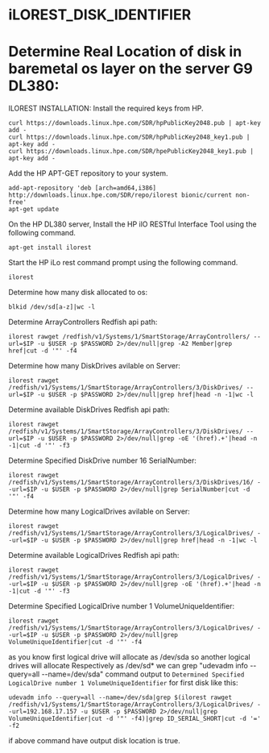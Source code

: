 # iLOREST_DISK_IDENTIFIER
# Determine Real Location of disk in baremetal os layer on the server G9 DL380:

ILOREST INSTALLATION:
Install the required keys from HP.
```
curl https://downloads.linux.hpe.com/SDR/hpPublicKey2048.pub | apt-key add -
curl https://downloads.linux.hpe.com/SDR/hpPublicKey2048_key1.pub | apt-key add -
curl https://downloads.linux.hpe.com/SDR/hpePublicKey2048_key1.pub | apt-key add -
```
Add the HP APT-GET repository to your system.
```
add-apt-repository 'deb [arch=amd64,i386] http://downloads.linux.hpe.com/SDR/repo/ilorest bionic/current non-free'
apt-get update
```
On the HP DL380 server, Install the HP ilO RESTful Interface Tool using the following command.
```
apt-get install ilorest
```
Start the HP iLo rest command prompt using the following command.
```
ilorest
```
Determine how many disk allocated to os:
```
blkid /dev/sd[a-z]|wc -l
```

Determine ArrayControllers Redfish api path:
```
ilorest rawget /redfish/v1/Systems/1/SmartStorage/ArrayControllers/ --url=$IP -u $USER -p $PASSWORD 2>/dev/null|grep -A2 Member|grep href|cut -d '"' -f4
```
Determine how many DiskDrives avilable on Server:
```
ilorest rawget /redfish/v1/Systems/1/SmartStorage/ArrayControllers/3/DiskDrives/ --url=$IP -u $USER -p $PASSWORD 2>/dev/null|grep href|head -n -1|wc -l
```

Determine available DiskDrives Redfish api path:
```
ilorest rawget /redfish/v1/Systems/1/SmartStorage/ArrayControllers/3/DiskDrives/ --url=$IP -u $USER -p $PASSWORD 2>/dev/null|grep -oE '(href).+'|head -n -1|cut -d '"' -f3
```
Determine Specified DiskDrive number 16 SerialNumber:
```
ilorest rawget /redfish/v1/Systems/1/SmartStorage/ArrayControllers/3/DiskDrives/16/ --url=$IP -u $USER -p $PASSWORD 2>/dev/null|grep SerialNumber|cut -d '"' -f4
```
Determine how many LogicalDrives avilable on Server:
```
ilorest rawget /redfish/v1/Systems/1/SmartStorage/ArrayControllers/3/LogicalDrives/ --url=$IP -u $USER -p $PASSWORD 2>/dev/null|grep href|head -n -1|wc -l
```
Determine available LogicalDrives Redfish api path:
```
ilorest rawget /redfish/v1/Systems/1/SmartStorage/ArrayControllers/3/LogicalDrives/ --url=$IP -u $USER -p $PASSWORD 2>/dev/null|grep -oE '(href).+'|head -n -1|cut -d '"' -f3
```
Determine Specified LogicalDrive number 1 VolumeUniqueIdentifier:
```
ilorest rawget /redfish/v1/Systems/1/SmartStorage/ArrayControllers/3/LogicalDrives/ --url=$IP -u $USER -p $PASSWORD 2>/dev/null|grep VolumeUniqueIdentifier|cut -d '"' -f4
```
as you know first logical drive will allocate as /dev/sda so another logical drives will allocate Respectively as /dev/sd*
we can grep "udevadm info --query=all --name=/dev/sda" command output to  `Determined Specified LogicalDrive number 1 VolumeUniqueIdentifier` for first disk like this:

```
udevadm info --query=all --name=/dev/sda|grep $(ilorest rawget /redfish/v1/Systems/1/SmartStorage/ArrayControllers/3/LogicalDrives/ --url=192.168.17.157 -u $USER -p $PASSWORD 2>/dev/null|grep VolumeUniqueIdentifier|cut -d '"' -f4)|grep ID_SERIAL_SHORT|cut -d '=' -f2 
```
if above command have output disk location is true.

